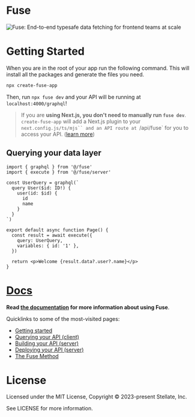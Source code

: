# Fuse

![Fuse: End-to-end typesafe data fetching for frontend teams at scale](https://images.ctfassets.net/yq1dddfl2vc7/6EDzUh3emBY3uQqoxulmPA/4bcd85b059cf6431e791cb36f5be88c4/twitter_header.png)

# Getting Started

When you are in the root of your app run the following command. This will
install all the packages and generate the files you need.

```sh
npx create-fuse-app
```

Then, run `npx fuse dev` and your API will be running at `localhost:4000/graphql`!

> If you are **using Next.js, you don't need to manually run `fuse dev`**. `create-fuse-app` will add a Next.js plugin to your `next.config.js/ts/mjs`` and an API route at `/api/fuse` for you to access your API. ([learn more](https://fusedata.dev/docs/setting-fuse-up-manually/nextjs))

## Querying your data layer

```tsx
import { graphql } from '@/fuse'
import { execute } from '@/fuse/server'

const UserQuery = graphql(`
  query User($id: ID!) {
    user(id: $id) {
      id
      name
    }
  }
`)

export default async function Page() {
  const result = await execute({
    query: UserQuery,
    variables: { id: '1' },
  })

  return <p>Welcome {result.data?.user?.name}</p>
}
```

# [Docs](https://fusedata.dev/docs)

**Read [the documentation](https://fusedata.dev/docs) for more information about using Fuse**.

Quicklinks to some of the most-visited pages:

- [Getting started](https://fusedata.dev/docs)
- [Querying your API (client)](https://fusedata.dev/docs/client)
- [Building your API (server)](https://fusedata.dev/docs/server/queries-and-mutations)
- [Deploying your API (server)](https://fusedata.dev/docs/deployment)
- [The Fuse Method](https://fusedata.dev/docs/fuse-method)

# License

Licensed under the MIT License, Copyright © 2023-present Stellate, Inc.

See LICENSE for more information.
